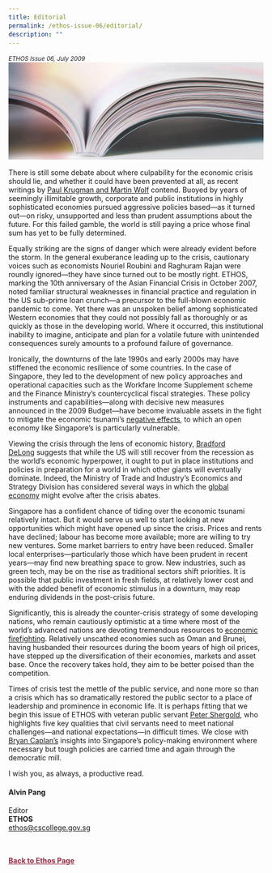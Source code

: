 ```yaml
---
title: Editorial
permalink: /ethos-issue-06/editorial/
description: ""
---
```

<style>

.back a
{
	color: #9f2943;
	font-weight: bold;
}

#banner img
{
	width:100%;
}
	
.author
{
border-bottom: 1px solid black;
margin-top:40px;
padding-bottom:30px;
border-top: 1px solid black;	

}

.author p {
	font-size: 0.9em;
	line-height:24px !important;
	}	

.break
{
   border-top: 1px solid  black;
   border-bottom: 1px solid black;
	 padding:20px;
	text-align:center;
	margin-top:50px;
}
	
.break1
{
font-family: Georgia;
	font-size:20px;
	font-style: italic;
	font-weight: bold;
}

.boxheader {
	color: white !important;
	}	

.containerbox {
	background-color: #eceedb;
	border-radius: 10px;
	padding: 5%;
	margin-top: 5%;
	
	}	

li {
	font-size: 15px !important;
	
	}	

</style>

<em><small>ETHOS Issue 06, July 2009</small></em>
<img src="/images/Landing_Banner_Images/knowledge_editorial_banner_01.jpg">

  
<p>There is still some debate about where culpability for the economic crisis should lie, and whether it could have been prevented at all, as recent writings by <a href="/ethos-issue-06/krugman-wolf-and-the-roots-of-the-financial-crisis-review/">Paul Krugman and Martin Wolf</a>&nbsp;contend. Buoyed by years of seemingly illimitable growth, corporate and public institutions in highly sophisticated economies pursued aggressive policies based—as it turned out—on risky, unsupported and less than prudent assumptions about the future. For this failed gamble, the world is still paying a price whose final sum has yet to be fully determined. </p>  
  
<p>  
Equally striking are the signs of danger which were already evident before the storm. In the general exuberance leading up to the crisis, cautionary voices such as economists Nouriel Roubini and Raghuram Rajan were roundly ignored—they have since turned out to be mostly right. ETHOS, marking the 10th anniversary of the Asian Financial Crisis in October 2007, noted familiar structural weaknesses in financial practice and regulation in the US sub-prime loan crunch—a precursor to the full-blown economic pandemic to come. Yet there was an unspoken belief among sophisticated Western economies that they could not possibly fall as thoroughly or as quickly as those in the developing world. Where it occurred, this institutional inability to imagine, anticipate and plan for a volatile future with unintended consequences surely amounts to a profound failure of governance. </p>  
  
<p>  
Ironically, the downturns of the late 1990s and early 2000s may have stiffened the economic resilience of some countries. In the case of Singapore, they led to the development of new policy approaches and operational capacities such as the Workfare Income Supplement scheme and the Finance Ministry’s countercyclical fiscal strategies. These policy instruments and capabilities—along with decisive new measures announced in the 2009 Budget—have become invaluable assets in the fight to mitigate the economic tsunami’s <a href="/ethos-issue-06/the-2009-budget-and-the-ministryoffinanceapproachtocountercyclical-economicstrategy/">negative effects</a>, to which an open economy like Singapore’s is particularly vulnerable. </p>  
  
<p>  
Viewing the crisis through the lens of economic history, <a href="/ethos-issue-06/thinking-beyond-the-crisis/">Bradford DeLong</a>&nbsp;suggests that while the US will still recover from the recession as the world’s economic hyperpower, it ought to put in place institutions and policies in preparation for a world in which other giants will eventually dominate. Indeed, the Ministry of Trade and Industry’s Economics and Strategy Division has considered several ways in which the <a href="/ethos-issue-06/the-end-of-the-world-economy-as-we-know-it/">global economy</a>&nbsp;might evolve after the crisis abates. </p>  
  
<p>  
Singapore has a confident chance of tiding over the economic tsunami relatively intact. But it would serve us well to start looking at new opportunities which might have opened up since the crisis. Prices and rents have declined; labour has become more available; more are willing to try new ventures. Some market barriers to entry have been reduced. Smaller local enterprises—particularly those which have been prudent in recent years—may find new breathing space to grow. New industries, such as green tech, may be on the rise as traditional sectors shift priorities. It is possible that public investment in fresh fields, at relatively lower cost and with the added benefit of economic stimulus in a downturn, may reap enduring dividends in the post-crisis future. </p>  
  
<p>  
Significantly, this is already the counter-crisis strategy of some developing nations, who remain cautiously optimistic at a time where most of the world’s advanced nations are devoting tremendous resources to <a href="/ethos-issue-06/crisis-proof-governance/">economic firefighting</a>. Relatively unscathed economies such as Oman and Brunei, having husbanded their resources during the boom years of high oil prices, have stepped up the diversification of their economies, markets and asset base. Once the recovery takes hold, they aim to be better poised than the competition.</p>  
  
<p>  
Times of crisis test the mettle of the public service, and none more so than a crisis which has so dramatically restored the public sector to a place of leadership and prominence in economic life. It is perhaps fitting that we begin this issue of ETHOS with veteran public servant <a href="/ethos-issue-06/leadership-at-a-time-of-crisis/">Peter Shergold</a>, who highlights five key qualities that civil servants need to meet national challenges—and national expectations—in difficult times. We close with <a href="/ethos-issue-06/singapores-political-economy-two-paradoxes/">Bryan Caplan’s</a>&nbsp;insights into Singapore’s policy-making environment where necessary but tough policies are carried time and again through the democratic mill. </p>  
  
<p>  
I wish you, as always, a productive read.</p>  
  
<h4>Alvin Pang</h4>  
  
<p>Editor  
<br>  
<strong>ETHOS</strong>  
<br>  
<a href="mailto:ethos@cscollege.gov.sg">ethos@cscollege.gov.sg</a></p>  
  





<br>
<br>	
<div class="back">
<a href="/ethos/">Back to Ethos Page</a>	
</div>